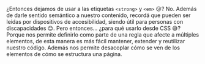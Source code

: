 ¿Entonces dejamos de usar a las etiquetas `<strong>` y `<em>` :confused:? No. Además de darle sentido semántico a nuestro contenido, recordá que pueden ser leídas por dispositivos de accesibilidad, siendo útil para personas con discapacidades :relieved:. Pero entonces… ¿para qué usarlo desde CSS :sweat_smile:? Porque nos permite definirlo como parte de una regla que afecte a múltiples elementos, de esta manera es más fácil mantener, extender y reutilizar nuestro código. Además nos permite desacoplar cómo se ven de los elementos de cómo se estructura una página.
